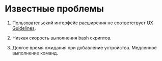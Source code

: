 # Известные проблемы

1. Пользовательский интерфейс расширения не соответствует [UX Guidelines](https://code.visualstudio.com/api/ux-guidelines/overview).

2. Низкая скорость выполнения bash скриптов.

3. Долгое время ожидания при добавление устройства. Медленное выполнение команд.
